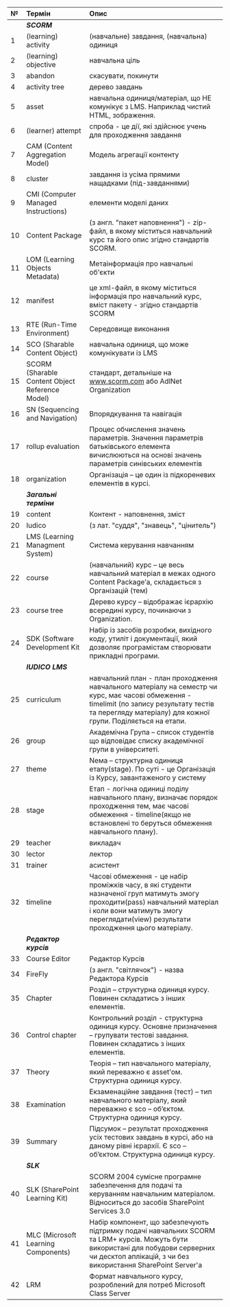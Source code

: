 | **№** | **Термін** | **Опис** |
|:--------|:-----------------|:-------------|
|  | **_SCORM_** |
| 1 | (learning) activity | (навчальне) завдання, (навчальна) одиниця |
| 2 | (learning) objective | навчальна ціль |
| 3 | abandon | скасувати, покинути |
| 4 | activity tree | дерево завдань |
| 5 | asset | навчальна одиниця/матеріал, що НЕ комунікує з LMS. Наприклад чистий HTML, зображення. |
| 6 | (learner) attempt | спроба - це дії, які здійснює учень для проходження завдання |
| 7 | CAM (Content Aggregation Model) | Модель агрегації контенту |
| 8 | cluster | завдання із усіма прямими нащадками (під-завданнями) |
| 9 | CMI (Computer Managed Instructions) | елементи моделі даних |
| 10 | Content Package | (з англ. "пакет наповнення") - zip-файл, в якому міститься навчальний курс та його опис згідно стандартів SCORM. |
| 11 | LOM (Learning Objects Metadata) | Метаінформація про навчальні об'єкти |
| 12 | manifest | це xml-файл, в якому міститься інформація про навчальний курс, вміст пакету - згідно стандартів SCORM |
| 13 | RTE (Run-Time Environment) | Середовище виконання |
| 14 | SCO (Sharable Content Object) | навчальна одиниця, що може комунікувати із LMS |
| 15 | SCORM (Sharable Content Object Reference Model) | стандарт, детальніше на www.scorm.com або AdlNet Organization |
| 16 | SN (Sequencing and Navigation) | Впорядкування та навігація |
| 17 | rollup evaluation | Процес обчислення значень параметрів. Значення параметрів батьківського елемента вичислюються на основі значень параметрів синівських елементів |
| 18 | organization | Організація – це один із  підкореневих елементів в курсі. |
|  | **_Загальні терміни_** |
| 19 | content | Контент - наповнення, зміст |
| 20 | Iudico | (з лат. "суддя", "знавець", "цінитель") |
| 21 | LMS (Learning Managment System) | Система керування навчанням |
| 22 | course | (навчальний) курс – це весь навчальний матеріал в межах одного Content Package’а, складається з Організацій (тем) |
| 23 | course tree | Дерево курсу – відображає ієрархію всередині курсу, починаючи з Organization. |
| 24 | SDK (Software Development Kit | Набір із засобів розробки, вихідного коду, утиліт і документації, який дозволяє програмістам створювати прикладні програми. |
|  | **_IUDICO LMS_** |
| 25 | curriculum | навчальний план - план проходження навчального матеріалу на семестр чи курс, має часові обмеження - timelimit (по запису результату тестів та перегляду матеріалу) для кожної групи. Поділяється на етапи. |
| 26 | group | Академічна Група – список студентів що відповідає списку академічної групи в університеті. |
| 27 | theme | Nема – структурна одиниця етапу(stage). По суті - це Організація із Курсу, завантаженого у систему |
| 28 | stage | Етап - логічна одиниці поділу навчального плану, визначає порядок проходження тем, має часові обмеження - timeline(якщо не встановлені то беруться обмеження навчального плану). |
| 29 | teacher | викладач |
| 30 | lector | лектор |
| 31 | trainer | асистент |
| 32 | timeline | Часові обмеження - це набір проміжків часу, в які студенти назначеної груп матимуть змогу проходити(pass) навчальний матеріал і коли вони матимуть змогу переглядати(view) результати проходження цього матеріалу. |
|  | _**Редактор курсів**_ |
| 33 | Course Editor | Редактор Курсів |
| 34 | FireFly | (з англ. "світлячок") - назва Редактора Курсів |
| 35 | Chapter | Розділ – структурна одиниця курсу. Повинен складатись з інших елементів. |
| 36 | Control chapter | Контрольний розділ - структурна одиниця курсу. Основне призначення – групувати тестові завдання. Повинен складатись з інших елементів. |
| 37 | Theory | Теорія – тип навчального матеріалу, який переважно є asset’ом. Структурна одиниця курсу. |
| 38 | Examination | Екзаменаційне завдання (тест) – тип навчального матеріалу, який переважно є sco – об’єктом. Структурна одиниця курсу. |
| 39 | Summary | Підсумок – результат проходження усіх тестових завдань в курсі, або на даному рівні ієрархії. Є sco – об’єктом. Структурна одиниця курсу. |
|  | _**SLK**_ |
| 40 | SLK (SharePoint Learning Kit) | SCORM 2004 сумісне програмне забезпечення для подачі та керуванням навчальним матеріалом. Відноситься до засобів SharePoint Services 3.0 |
| 41 | MLC (Microsoft Learning Components) | Набір компонент, що забезпечують підтримку подачі навчальних SCORM та LRM+ курсів. Можуть бути використані для побудови серверних чи десктоп аплікацій, з чи без використання SharePoint Server'а |
| 42 | LRM | Формат навчального курсу, розроблений для потреб Microsoft Class Server |